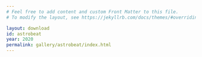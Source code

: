 ```yaml
---
# Feel free to add content and custom Front Matter to this file.
# To modify the layout, see https://jekyllrb.com/docs/themes/#overriding-theme-defaults

layout: download
id: astrobeat
year: 2020
permalink: gallery/astrobeat/index.html
---
```

